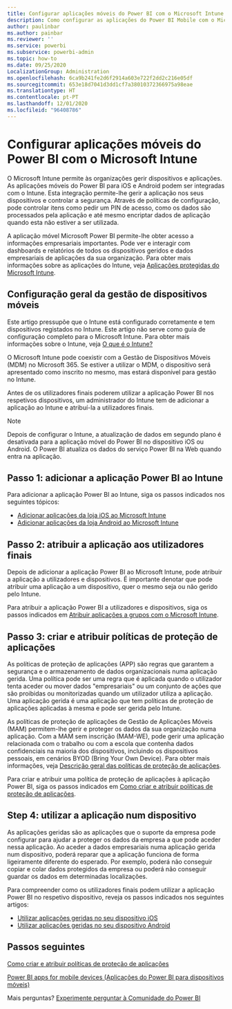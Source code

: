 ```yaml
---
title: Configurar aplicações móveis do Power BI com o Microsoft Intune
description: Como configurar as aplicações do Power BI Mobile com o Microsoft Intune. Isto inclui como adicionar e implementar a aplicação. E como criar a política de aplicação móvel para controlo de segurança.
author: paulinbar
ms.author: painbar
ms.reviewer: ''
ms.service: powerbi
ms.subservice: powerbi-admin
ms.topic: how-to
ms.date: 09/25/2020
LocalizationGroup: Administration
ms.openlocfilehash: 6ca9b241fe2d6f2914a603e722f2dd2c216e05df
ms.sourcegitcommit: 653e18d7041d3dd1cf7a38010372366975a98eae
ms.translationtype: HT
ms.contentlocale: pt-PT
ms.lasthandoff: 12/01/2020
ms.locfileid: "96408786"
---
```

# <a name="configure-mobile-apps-with-microsoft-intune"></a>Configurar aplicações móveis do Power BI com o Microsoft Intune

O Microsoft Intune permite às organizações gerir dispositivos e aplicações. As aplicações móveis do Power BI para iOS e Android podem ser integradas com o Intune. Esta integração permite-lhe gerir a aplicação nos seus dispositivos e controlar a segurança. Através de políticas de configuração, pode controlar itens como pedir um PIN de acesso, como os dados são processados pela aplicação e até mesmo encriptar dados de aplicação quando esta não estiver a ser utilizada.

A aplicação móvel Microsoft Power BI permite-lhe obter acesso a informações empresariais importantes. Pode ver e interagir com dashboards e relatórios de todos os dispositivos geridos e dados empresariais de aplicações da sua organização. Para obter mais informações sobre as aplicações do Intune, veja [Aplicações protegidas do Microsoft Intune](/intune/apps/apps-supported-intune-apps).

## <a name="general-mobile-device-management-configuration"></a>Configuração geral da gestão de dispositivos móveis

Este artigo pressupõe que o Intune está configurado corretamente e tem dispositivos registados no Intune. Este artigo não serve como guia de configuração completo para o Microsoft Intune. Para obter mais informações sobre o Intune, veja [O que é o Intune?](/intune/introduction-intune/)

O Microsoft Intune pode coexistir com a Gestão de Dispositivos Móveis (MDM) no Microsoft 365. Se estiver a utilizar o MDM, o dispositivo será apresentado como inscrito no mesmo, mas estará disponível para gestão no Intune.

Antes de os utilizadores finais poderem utilizar a aplicação Power BI nos respetivos dispositivos, um administrador do Intune tem de adicionar a aplicação ao Intune e atribuí-la a utilizadores finais.

> [!NOTE]
> Depois de configurar o Intune, a atualização de dados em segundo plano é desativada para a aplicação móvel do Power BI no dispositivo iOS ou Android. O Power BI atualiza os dados do serviço Power BI na Web quando entra na aplicação.

## <a name="step-1-add-the-power-bi-app-to-intune"></a>Passo 1: adicionar a aplicação Power BI ao Intune

Para adicionar a aplicação Power BI ao Intune, siga os passos indicados nos seguintes tópicos:
- [Adicionar aplicações da loja iOS ao Microsoft Intune](/intune/apps/store-apps-ios)
- [Adicionar aplicações da loja Android ao Microsoft Intune](/intune/apps/store-apps-android)

## <a name="step-2-assign-the-app-to-your-end-users"></a>Passo 2: atribuir a aplicação aos utilizadores finais

Depois de adicionar a aplicação Power BI ao Microsoft Intune, pode atribuir a aplicação a utilizadores e dispositivos. É importante denotar que pode atribuir uma aplicação a um dispositivo, quer o mesmo seja ou não gerido pelo Intune.

Para atribuir a aplicação Power BI a utilizadores e dispositivos, siga os passos indicados em [Atribuir aplicações a grupos com o Microsoft Intune](/intune/apps/apps-deploy).

## <a name="step-3-create-and-assign-app-protection-policies"></a>Passo 3: criar e atribuir políticas de proteção de aplicações

As políticas de proteção de aplicações (APP) são regras que garantem a segurança e o armazenamento de dados organizacionais numa aplicação gerida. Uma política pode ser uma regra que é aplicada quando o utilizador tenta aceder ou mover dados "empresariais" ou um conjunto de ações que são proibidas ou monitorizadas quando um utilizador utiliza a aplicação. Uma aplicação gerida é uma aplicação que tem políticas de proteção de aplicações aplicadas à mesma e pode ser gerida pelo Intune.

As políticas de proteção de aplicações de Gestão de Aplicações Móveis (MAM) permitem-lhe gerir e proteger os dados da sua organização numa aplicação. Com a MAM sem inscrição (MAM-WE), pode gerir uma aplicação relacionada com o trabalho ou com a escola que contenha dados confidenciais na maioria dos dispositivos, incluindo os dispositivos pessoais, em cenários BYOD (Bring Your Own Device). Para obter mais informações, veja [Descrição geral das políticas de proteção de aplicações](/intune/apps/app-protection-policy).

Para criar e atribuir uma política de proteção de aplicações à aplicação Power BI, siga os passos indicados em [Como criar e atribuir políticas de proteção de aplicações](/intune/apps/app-protection-policies).

## <a name="step-4-use-the-application-on-a-device"></a>Step 4: utilizar a aplicação num dispositivo

As aplicações geridas são as aplicações que o suporte da empresa pode configurar para ajudar a proteger os dados da empresa a que pode aceder nessa aplicação. Ao aceder a dados empresariais numa aplicação gerida num dispositivo, poderá reparar que a aplicação funciona de forma ligeiramente diferente do esperado. Por exemplo, poderá não conseguir copiar e colar dados protegidos da empresa ou poderá não conseguir guardar os dados em determinadas localizações.

Para compreender como os utilizadores finais podem utilizar a aplicação Power BI no respetivo dispositivo, reveja os passos indicados nos seguintes artigos:
- [Utilizar aplicações geridas no seu dispositivo iOS](/intune-user-help/use-managed-apps-on-your-device-ios#how-do-i-get-managed-apps)
- [Utilizar aplicações geridas no seu dispositivo Android](/intune-user-help/use-managed-apps-on-your-device-android)

## <a name="next-steps"></a>Passos seguintes

[Como criar e atribuir políticas de proteção de aplicações](/intune/app-protection-policies) 

[Power BI apps for mobile devices (Aplicações do Power BI para dispositivos móveis)](../consumer/mobile/mobile-apps-for-mobile-devices.md)  

Mais perguntas? [Experimente perguntar à Comunidade do Power BI](https://community.powerbi.com/)